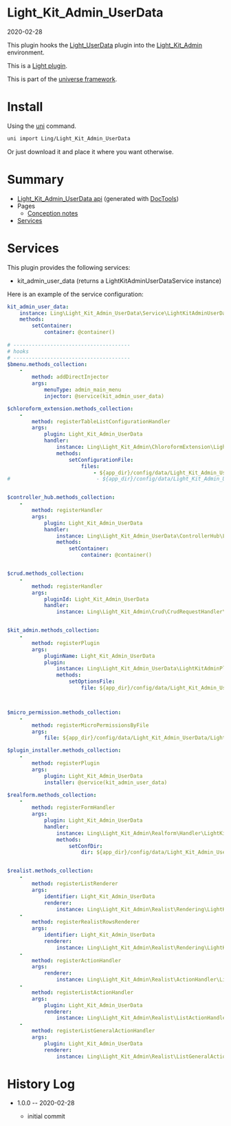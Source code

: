 Light_Kit_Admin_UserData
===========
2020-02-28



This plugin hooks the [Light_UserData](https://github.com/lingtalfi/Light_UserData) plugin into the [Light_Kit_Admin](https://github.com/lingtalfi/Light_Kit_Admin) environment.


This is a [Light plugin](https://github.com/lingtalfi/Light/blob/master/doc/pages/plugin.md).

This is part of the [universe framework](https://github.com/karayabin/universe-snapshot).


Install
==========
Using the [uni](https://github.com/lingtalfi/universe-naive-importer) command.
```bash
uni import Ling/Light_Kit_Admin_UserData
```

Or just download it and place it where you want otherwise.






Summary
===========
- [Light_Kit_Admin_UserData api](https://github.com/lingtalfi/Light_Kit_Admin_UserData/blob/master/doc/api/Ling/Light_Kit_Admin_UserData.md) (generated with [DocTools](https://github.com/lingtalfi/DocTools))
- Pages
    - [Conception notes](https://github.com/lingtalfi/Light_Kit_Admin_UserData/blob/master/doc/pages/conception-notes.md)
- [Services](#services)



Services
=========


This plugin provides the following services:

- kit_admin_user_data (returns a LightKitAdminUserDataService instance)


Here is an example of the service configuration:

```yaml
kit_admin_user_data:
    instance: Ling\Light_Kit_Admin_UserData\Service\LightKitAdminUserDataService
    methods:
        setContainer:
            container: @container()
            
# --------------------------------------
# hooks
# --------------------------------------
$bmenu.methods_collection:
    -
        method: addDirectInjector
        args:
            menuType: admin_main_menu
            injector: @service(kit_admin_user_data)

$chloroform_extension.methods_collection:
    -
        method: registerTableListConfigurationHandler
        args:
            plugin: Light_Kit_Admin_UserData
            handler:
                instance: Ling\Light_Kit_Admin\ChloroformExtension\LightKitAdminTableListConfigurationHandler
                methods:
                    setConfigurationFile:
                        files:
                            - ${app_dir}/config/data/Light_Kit_Admin_UserData/Light_ChloroformExtension/generated/lka_userdata.table_list.byml
#                            - ${app_dir}/config/data/Light_Kit_Admin_UserData/Light_ChloroformExtension/table_list.byml


$controller_hub.methods_collection:
    -
        method: registerHandler
        args:
            plugin: Light_Kit_Admin_UserData
            handler:
                instance: Ling\Light_Kit_Admin_UserData\ControllerHub\LightKitAdminUserDataControllerHubHandler
                methods:
                    setContainer:
                        container: @container()


$crud.methods_collection:
    -
        method: registerHandler
        args:
            pluginId: Light_Kit_Admin_UserData
            handler:
                instance: Ling\Light_Kit_Admin\Crud\CrudRequestHandler\LightKitAdminCrudRequestHandler


$kit_admin.methods_collection:
    -
        method: registerPlugin
        args:
            pluginName: Light_Kit_Admin_UserData
            plugin:
                instance: Ling\Light_Kit_Admin_UserData\LightKitAdminPlugin\LightKitAdminUserDataLkaPlugin
                methods:
                    setOptionsFile:
                        file: ${app_dir}/config/data/Light_Kit_Admin_UserData/Light_Kit_Admin/lka-options.byml



$micro_permission.methods_collection:
    -
        method: registerMicroPermissionsByFile
        args:
            file: ${app_dir}/config/data/Light_Kit_Admin_UserData/Light_MicroPermission/lka_userdata-micro-permissions.byml

$plugin_installer.methods_collection:
    -
        method: registerPlugin
        args:
            plugin: Light_Kit_Admin_UserData
            installer: @service(kit_admin_user_data)

$realform.methods_collection:
    -
        method: registerFormHandler
        args:
            plugin: Light_Kit_Admin_UserData
            handler:
                instance: Ling\Light_Kit_Admin\Realform\Handler\LightKitAdminRealformHandler
                methods:
                    setConfDir:
                        dir: ${app_dir}/config/data/Light_Kit_Admin_UserData/Light_Realform


$realist.methods_collection:
    -
        method: registerListRenderer
        args:
            identifier: Light_Kit_Admin_UserData
            renderer:
                instance: Ling\Light_Kit_Admin\Realist\Rendering\LightKitAdminRealistListRenderer
    -
        method: registerRealistRowsRenderer
        args:
            identifier: Light_Kit_Admin_UserData
            renderer:
                instance: Ling\Light_Kit_Admin\Realist\Rendering\LightKitAdminRealistRowsRenderer
    -
        method: registerActionHandler
        args:
            renderer:
                instance: Ling\Light_Kit_Admin\Realist\ActionHandler\LightKitAdminRealistActionHandler
    -
        method: registerListActionHandler
        args:
            plugin: Light_Kit_Admin_UserData
            renderer:
                instance: Ling\Light_Kit_Admin\Realist\ListActionHandler\LightKitAdminListActionHandler
    -
        method: registerListGeneralActionHandler
        args:
            plugin: Light_Kit_Admin_UserData
            renderer:
                instance: Ling\Light_Kit_Admin\Realist\ListGeneralActionHandler\LightKitAdminListGeneralActionHandler
```



History Log
=============

- 1.0.0 -- 2020-02-28

    - initial commit
